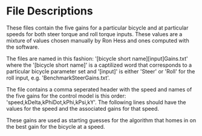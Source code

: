 File Descriptions
=================
These files contain the five gains for a particular bicycle and at particular
speeds for both steer torque and roll torque inputs. These values are a mixture
of values chosen manually by Ron Hess and ones computed with the software.

The files are named in this fashion: '[bicycle short name][input]Gains.txt'
where the '[bicycle short name]' is a captilized word that corresponds to a
particular bicycle parameter set and '[input]' is either 'Steer' or 'Roll' for
the roll input, e.g. 'BenchmarkSteerGains.txt'.

The file contains a comma seperated header with the speed and names of the five
gains for the control model is this order: 'speed,kDelta,kPhiDot,kPhi,kPsi,kY'.
The following lines should have the values for the speed and the associated
gains for that speed.

These gains are used as starting guesses for the algorithm that homes in on the
best gain for the bicycle at a speed.
